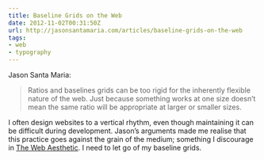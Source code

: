```yaml
---
title: Baseline Grids on the Web
date: 2012-11-02T00:31:50Z
url: http://jasonsantamaria.com/articles/baseline-grids-on-the-web
tags:
- web
- typography
---
```

Jason Santa Maria:

> Ratios and baselines grids can be too rigid for the inherently flexible nature of the web. Just because something works at one size doesn’t mean the same ratio will be appropriate at larger or smaller sizes.

I often design websites to a vertical rhythm, even though maintaining it can be difficult during development. Jason’s arguments made me realise that this practice goes against the grain of the medium; something I discourage in [The Web Aesthetic][1]. I need to let go of my baseline grids.

[1]: https://alistapart.com/article/the-web-aesthetic
